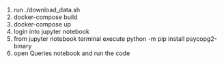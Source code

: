 1. run ./download_data.sh
2. docker-compose build
3. docker-compose up
4. login into jupyter notebook
5. from jupyter notebook terminal execute python -m pip install psycopg2-binary
6. open Queries notebook and run the code